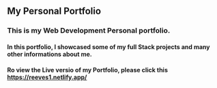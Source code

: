 ## My Personal Portfolio

### This is my Web Development Personal portfolio. 
#### In this portfolio, I showcased some of my full Stack projects and many other informations about me.


#### Ro view the Live versio of my Portfolio, please click this https://reeves1.netlify.app/


